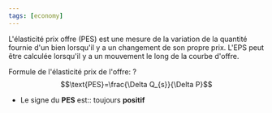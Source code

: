 ```yaml
---
tags: [economy] 
---
```


L'élasticité prix offre (PES) est une mesure de la variation de la quantité fournie d'un bien lorsqu'il y a un changement de son propre prix. L'EPS peut être calculée lorsqu'il y a un mouvement le long de la courbe d'offre.

Formule de l'élasticité prix de l'offre:
?
$$\text{PES}=\frac{\Delta Q_{s}}{\Delta P}$$
<!--SR:!2023-03-02,7,250-->

- Le signe du **PES** est:: toujours **positif**